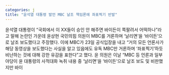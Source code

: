 ```yaml
---
categories: j
title: "윤석열 대통령 발언 MBC 날조 책임론에 좌표찍기 반발"
---
```

윤석열 대통령이 “국회에서 이 XX들이 승인 안 해주면 바이든이 쪽팔려서 어떡하나”라고 말해 논란인 가운데 윤상현 국민의힘 의원이 MBC를 거론하며 ‘날리면’을 ‘바이든’으로 날조 보도했다고 주장했다. 이에 MBC가 23일 공식입장을 내고 “거의 모든 언론사가 해당 동영상을 보도했다는 사실을 알고 있음에도 유독 MBC만 거론하며 ‘좌표찍기’하듯 비난하는 것에 대해 강한 유감을 표한다”고 했다. 윤 의원은 이날 “MBC 등 언론과 일부 야당이 윤 대통령의 사적대화 녹취 내용 중 ‘날리면’을 ‘바이든’으로 날조 보도 및 비판했지만 바이